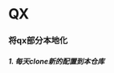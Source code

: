 <!--
 * @Author: bgcode
 * @Date: 2024-08-05 09:40:07
 * @LastEditors: bgcode
 * @LastEditTime: 2024-08-08 07:31:59
 * @Description: 
 * @FilePath: /QX/README.md
-->
# QX
### 将qx部分本地化
##### 1. 每天clone新的配置到本仓库
